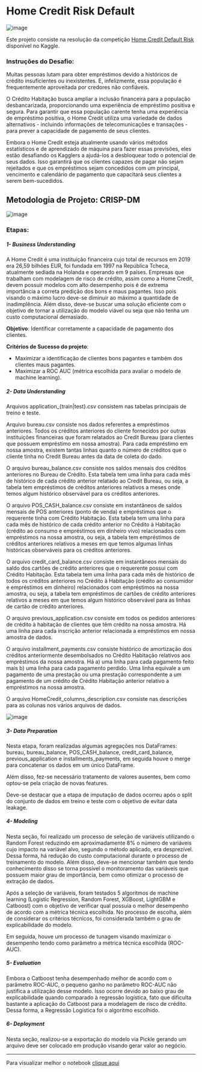 # Home Credit Risk Default

![image](https://user-images.githubusercontent.com/69591172/203203610-148f0702-134f-4ff4-a657-9f28b8d24198.png)

Este projeto consiste na resolução da competição [Home Credit Default Risk](https://www.kaggle.com/competitions/home-credit-default-risk) disponível no Kaggle.

### Instruções do Desafio:

Muitas pessoas lutam para obter empréstimos devido a históricos de crédito insuficientes ou inexistentes. E, infelizmente, essa população é frequentemente aproveitada por credores não confiáveis.

O Crédito Habitação busca ampliar a inclusão financeira para a população desbancarizada, proporcionando uma experiência de empréstimo positiva e segura. Para garantir que essa população carente tenha uma experiência de empréstimo positiva, o Home Credit utiliza uma variedade de dados alternativos - incluindo informações de telecomunicações e transações - para prever a capacidade de pagamento de seus clientes.

Embora o Home Credit esteja atualmente usando vários métodos estatísticos e de aprendizado de máquina para fazer essas previsões, eles estão desafiando os Kagglers a ajudá-los a desbloquear todo o potencial de seus dados. Isso garantirá que os clientes capazes de pagar não sejam rejeitados e que os empréstimos sejam concedidos com um principal, vencimento e calendário de pagamento que capacitará seus clientes a serem bem-sucedidos.

## Metodologia de Projeto: CRISP-DM 
![image](https://user-images.githubusercontent.com/69591172/203208546-41e1b3bf-9883-4e86-b1d0-26aaed2fd3e5.png)

### Etapas: 

##### 1- Business Understanding

A Home Credit é uma instituição financeira cujo total de recursos em 2019 era 26,59 bilhões EUR, foi fundada em 1997 na República Tcheca, atualmente sediada na Holanda e operando em 9 países. Empresas que trabalham com modelagem de risco de crédito, assim como a Home Credit, devem possuir modelos com alto desempenho pois é de extrema importância a correta predição dos bons e maus pagantes. Isso pois visando o máximo lucro deve-se diminuir ao máximo a quantidade de inadimplência. Além disso, deve-se buscar uma solução eficiente com o objetivo de tornar a utilização do modelo viável ou seja que não tenha um custo computacional demasiado.

**Objetivo**: Identificar corretamente a capacidade de pagamento dos clientes.

**Critérios de Sucesso do projeto**: 
* Maximizar a identificação de clientes bons pagantes e também dos clientes maus pagantes.
* Maximizar a ROC AUC (métrica escolhida para avaliar o modelo de machine learning).

##### 2- Data Understanding

Arquivos application_{train|test}.csv consistem nas tabelas principais de treino e teste.

Arquivo bureau.csv consiste nos dados referentes a empréstimos anteriores. Todos os créditos anteriores do cliente fornecidos por outras instituições financeiras que foram relatados ao Credit Bureau (para clientes que possuem empréstimo em nossa amostra). Para cada empréstimo em nossa amostra, existem tantas linhas quanto o número de créditos que o cliente tinha no Credit Bureau antes da data de coleta do dado.

O arquivo bureau_balance.csv consiste nos saldos mensais dos créditos anteriores no Bureau de Crédito.
Esta tabela tem uma linha para cada mês de histórico de cada crédito anterior relatado ao Credit Bureau, ou seja, a tabela tem empréstimos de créditos anteriores relativos a meses onde temos algum histórico observável para os créditos anteriores.

O arquivo POS_CASH_balance.csv consiste em instantâneos de saldos mensais de POS anteriores (ponto de venda) e empréstimos que o requerente tinha com Crédito Habitação. Esta tabela tem uma linha para cada mês de histórico de cada crédito anterior no Crédito à Habitação (crédito ao consumo e empréstimos em dinheiro vivo) relacionados com empréstimos na nossa amostra, ou seja, a tabela tem empréstimos de créditos anteriores relativos a meses em que temos algumas linhas históricas observáveis para os créditos anteriores.

O arquivo credit_card_balance.csv consiste em instantâneos mensais do saldo dos cartões de crédito anteriores que o requerente possui com Crédito Habitação.
Esta tabela tem uma linha para cada mês de histórico de todos os créditos anteriores no Crédito à Habitação (crédito ao consumidor e empréstimos em dinheiro) relacionados com empréstimos na nossa amostra, ou seja, a tabela tem empréstimos de cartões de crédito anteriores relativos a meses em que temos algum histórico observável para as linhas de cartão de crédito anteriores.

O arquivo previous_application.csv consiste em todos os pedidos anteriores de crédito à habitação de clientes que têm crédito na nossa amostra.
Há uma linha para cada inscrição anterior relacionada a empréstimos em nossa amostra de dados.

O arquivo installment_payments.csv consiste histórico de amortização dos créditos anteriormente desembolsados no Crédito Habitação relativos aos empréstimos da nossa amostra. Há a) uma linha para cada pagamento feito mais b) uma linha para cada pagamento perdido.
Uma linha equivale a um pagamento de uma prestação ou uma prestação correspondente a um pagamento de um crédito de Crédito Habitação anterior relativo a empréstimos na nossa amostra.

O arquivo HomeCredit_columns_description.csv consiste nas descrições para as colunas nos vários arquivos de dados.

![image](https://user-images.githubusercontent.com/69591172/203211719-747b356e-f9cd-4c3f-938b-ef320ba7150c.png)

##### 3- Data Preparation

Nesta etapa, foram realizadas algumas agregações nos DataFrames: bureau, bureau_balance, POS_CASH_balance, credit_card_balance, previous_application e installments_payments, em seguida houve o merge para concatenar os dados em um único DataFrame. 

Além disso, fez-se necessário tratamento de valores ausentes, bem como optou-se pela criação de novas features.

Deve-se destacar que a etapa de imputação de dados ocorreu após o split do conjunto de dados em treino e teste com o objetivo de evitar data leakage.

##### 4- Modeling

Nesta seção, foi realizado um processo de seleção de variáveis utilizando o Random Forest reduzindo em aproximadamente 8% o número de variáveis cujo impacto na variável alvo, segundo o método aplicado, era desprezível. Dessa forma, há redução do custo computacional durante o processo de treinamento do modelo. Além disso, deve-se mencionar também que tendo conhecimento disso se torna possível o monitoramento das variáveis que possuem maior grau de importância, bem como otimizar o processo de extração de dados.

Após a seleção de variáveis, foram testados 5 algoritmos de machine learning (Logistic Regression, Random Forest, XGBoost, LightGBM e Catboost) com o objetivo de verificar qual possuia o melhor desempenho de acordo com a métrica técnica escolhida. No processo de escolha, além de considerar os critérios técnicos, foi considerada também o grau de explicabilidade do modelo.

Em seguida, houve um processo de tunagem visando maximizar o desempenho tendo como parâmetro a métrica técnica escolhida (ROC-AUC).

##### 5- Evaluation

Embora o Catboost tenha desempenhado melhor de acordo com o parâmetro ROC-AUC, o pequeno ganho no parâmetro ROC-AUC não justifica a utilização desse modelo. Isso ocorre devido ao baixo grau de explicabilidade quando comparado à regressão logística, fato que dificulta bastante a aplicação do Catboost para a modelagem de risco de crédito. Dessa forma, a Regressão Logística foi o algoritmo escolhido.

##### 6- Deployment

Nesta seção, realizou-se a exportação do modelo via Pickle gerando um arquivo deve ser colocado em produção visando gerar valor ao negócio.

-------------------------------------------------------------------------------------------------

Para visualizar melhor o notebook [clique aqui](https://nbviewer.org/github/gustavolenin/Home_Credit_Default_Risk/blob/main/notebook/home_credit_default_risk.ipynb)
